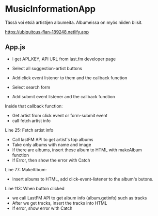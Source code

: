 # MusicInformationApp

Tässä voi etsiä artistijen albumeita.
Albumeissa on myös niiden biisit.

https://ubiquitous-flan-189248.netlify.app

## App.js

- I get API_KEY, API URL from last.fm developer page

- Select all suggestion-artist buttons
- Add click event listener to them and the callback function
- Select search form
- Add submit event listener and the callback function

Inside that callback function:

- Get artist from click event or form-submit event
- call fetch artist info

Line 25: Fetch artist info

- Call lastFM API to get artist's top albums
- Take only albums with name and image
- If there are albums, insert these album to HTML with makeAlbum function
- If Error, then show the error with Catch

Line 77: MakeAlbum:

- Insert albums to HTML, add click-event-listener to the album's butons.

Line 113: When button clicked

- we call LastFM API to get album info (album.getinfo) such as tracks
- After we get tracks, insert the tracks into HTML
- If error, show error with Catch
